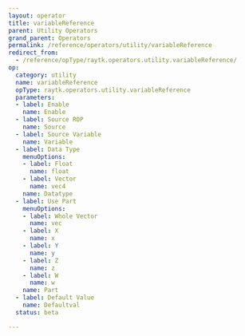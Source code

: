 ```yaml
---
layout: operator
title: variableReference
parent: Utility Operators
grand_parent: Operators
permalink: /reference/operators/utility/variableReference
redirect_from:
  - /reference/opType/raytk.operators.utility.variableReference/
op:
  category: utility
  name: variableReference
  opType: raytk.operators.utility.variableReference
  parameters:
  - label: Enable
    name: Enable
  - label: Source ROP
    name: Source
  - label: Source Variable
    name: Variable
  - label: Data Type
    menuOptions:
    - label: Float
      name: float
    - label: Vector
      name: vec4
    name: Datatype
  - label: Use Part
    menuOptions:
    - label: Whole Vector
      name: vec
    - label: X
      name: x
    - label: Y
      name: y
    - label: Z
      name: z
    - label: W
      name: w
    name: Part
  - label: Default Value
    name: Defaultval
  status: beta

---
```

